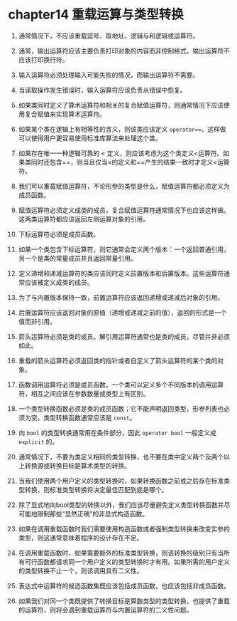 # chapter14 重载运算与类型转换

1. 通常情况下，不应该重载逗号、取地址、逻辑与和逻辑或运算符。

2. 通常，输出运算符应该主要负责打印对象的内容而非控制格式，输出运算符不应该打印换行符。

3. 输入运算符必须处理输入可能失败的情况，而输出运算符不需要。

4. 当读取操作发生错误时，输入运算符应该负责从错误中恢复。

5. 如果类同时定义了算术运算符和相关的复合赋值运算符，则通常情况下应该使用复合赋值来实现算术运算符。

6. 如果某个类在逻辑上有相等性的含义，则该类应该定义 `operator==`，这样做可以使得用户更容易使用标准库算法来处理这个类。

7. 如果存在唯一一种逻辑可靠的 < 定义，则应该考虑为这个类定义<运算符。如果类同时还包含==，则当且仅当<的定义和==产生的结果一致时才定义<运算符。

8. 我们可以重载赋值运算符，不论形参的类型是什么，赋值运算符都必须定义为成员函数。

9. 赋值运算符必须定义成类的成员，复合赋值运算符通常情况下也应该这样做。这两类运算符都应该返回左侧运算对象的引用。

10. 下标运算符必须是成员函数。

11. 如果一个类包含下标运算符，则它通常会定义两个版本：一个返回普通引用，另一个是类的常量成员并且返回常量引用。

12. 定义递增和递减运算符的类应该同时定义前置版本和后置版本。这些运算符通常应该被定义成类的成员。

13. 为了与内置版本保持一致，前置运算符应该返回递增或递减后对象的引用。

14. 后置运算符应该返回对象的原值（递增或递减之前的值），返回的形式是一个值而非引用。

15. 箭头运算符必须是类的成员。解引用运算符通常也是类的成员，尽管并非必须如此。

16. 重载的箭头运算符必须返回类的指针或者自定义了箭头运算符的某个类的对象。

17. 函数调用运算符必须是成员函数。一个类可以定义多个不同版本的调用运算符，相互之间应该在参数数量或类型上有区别。

18. 一个类型转换函数必须是类的成员函数；它不能声明返回类型，形参列表也必须为空。类型转换函数通常应该是 `const`。

19. 向 `bool` 的类型转换通常用在条件部分，因此 `operator bool` 一般定义成 `explicit` 的。

20. 通常情况下，不要为类定义相同的类型转换，也不要在类中定义两个及两个以上转换源或转换目标是算术类型的转换。

21. 当我们使用两个用户定义的类型转换时，如果转换函数之前或之后存在标准类型转换，则标准类型转换将决定最佳匹配到底是哪个。

22. 除了显式地向bool类型的转换以外，我们应该尽量避免定义类型转换函数并尽可能地限制那些“显然正确”的非显式构造函数。

23. 如果在调用重载函数时我们需要使用构造函数或者强制类型转换来改变实参的类型，则这通常意味着程序的设计存在不足。

24. 在调用重载函数时，如果需要额外的标准类型转换，则该转换的级别只有当所有可行函数都请求同一个用户定义的类型转换时才有用。如果所需的用户定义的类型转换不止一个，则该调用具有二义性。

25. 表达式中运算符的候选函数集既应该包括成员函数，也应该包括非成员函数。

26. 如果我们对同一个类既提供了转换目标是算数类型的类型转换，也提供了重载的运算符，则将会遇到重载运算符与内置运算符的二义性问题。
